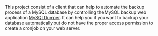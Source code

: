 This project consist of a client that can help to automate the backup process of a MySQL database by controlling the MySQL backup web application [MySQLDumper](http://mysqldumper.de). It can help you if you want to backup your database automatically but do not have the proper access permission to create a cronjob on your web server.
